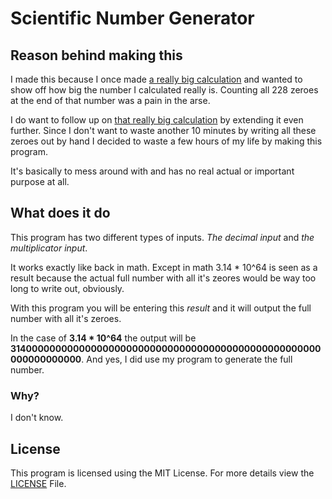 # Scientific Number Generator

## Reason behind making this

I made this because I once made [a really big calculation](https://www.reddit.com/r/GameTheorists/comments/evknab) and wanted to show off how big the number I calculated really is. Counting all 228 zeroes at the end of that number was a pain in the arse.

I do want to follow up on [that really big calculation](https://www.reddit.com/r/GameTheorists/comments/evknab) by extending it even further. Since I don't want to waste another 10 minutes by writing all these zeroes out by hand I decided to waste a few hours of my life by making this program.

It's basically to mess around with and has no real actual or important purpose at all.


## What does it do

This program has two different types of inputs. *The decimal input* and *the multiplicator input*.

It works exactly like back in math. Except in math 3.14 * 10^64 is seen as a result because the actual full number with all it's zeores would be way too long to write out, obviously.

With this program you will be entering this *result* and it will output the full number with all it's zeroes.

In the case of **3.14 * 10^64** the output will be **31400000000000000000000000000000000000000000000000000000000000000**. And yes, I did use my program to generate the full number.


### Why?

I don't know.


## License
This program is licensed using the MIT License. For more details view the [LICENSE](https://github.com/Tomentos/ScientificNumberExtendor/blob/master/LICENSE) File.